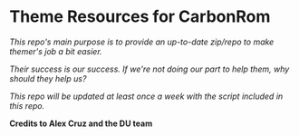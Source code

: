 # Theme Resources for CarbonRom 

 *This repo's main purpose is to provide an up-to-date zip/repo to make themer's job a bit easier.*

 *Their success is our success. If we're not doing our part to help them, why should they help us?*
 
 *This repo will be updated at least once a week with the script included in this repo.*
 
 **Credits to Alex Cruz and the DU team**

